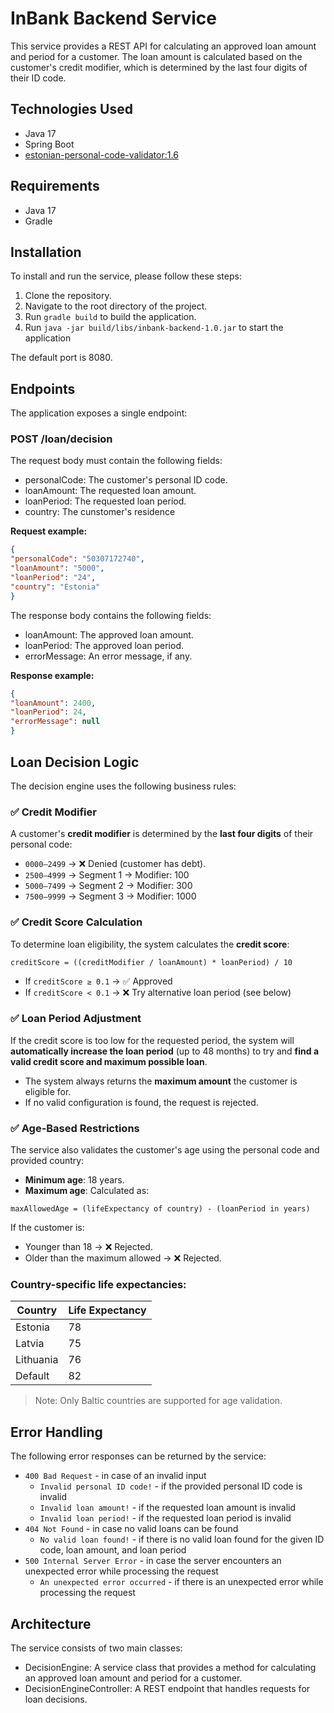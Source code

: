 # InBank Backend Service

This service provides a REST API for calculating an approved loan amount and period for a customer.
The loan amount is calculated based on the customer's credit modifier, which is determined by the last four
digits of their ID code.

## Technologies Used

- Java 17
- Spring Boot
- [estonian-personal-code-validator:1.6](https://github.com/vladislavgoltjajev/java-personal-code)

## Requirements

- Java 17
- Gradle

## Installation

To install and run the service, please follow these steps:

1. Clone the repository.
2. Navigate to the root directory of the project.
3. Run `gradle build` to build the application.
4. Run `java -jar build/libs/inbank-backend-1.0.jar` to start the application

The default port is 8080.

## Endpoints

The application exposes a single endpoint:

### POST /loan/decision

The request body must contain the following fields:

- personalCode: The customer's personal ID code.
- loanAmount: The requested loan amount.
- loanPeriod: The requested loan period.
- country: The cunstomer's residence

**Request example:**

```json
{
"personalCode": "50307172740",
"loanAmount": "5000",
"loanPeriod": "24",
"country": "Estonia"
}
```

The response body contains the following fields:

- loanAmount: The approved loan amount.
- loanPeriod: The approved loan period.
- errorMessage: An error message, if any.

**Response example:**

```json
{
"loanAmount": 2400,
"loanPeriod": 24,
"errorMessage": null
}
```

## Loan Decision Logic

The decision engine uses the following business rules:

### ✅ Credit Modifier

A customer's **credit modifier** is determined by the **last four digits** of their personal code:

- `0000–2499` → ❌ Denied (customer has debt).
- `2500–4999` → Segment 1 → Modifier: 100
- `5000–7499` → Segment 2 → Modifier: 300
- `7500–9999` → Segment 3 → Modifier: 1000

### ✅ Credit Score Calculation

To determine loan eligibility, the system calculates the **credit score**:

```
creditScore = ((creditModifier / loanAmount) * loanPeriod) / 10
```

- If `creditScore ≥ 0.1` → ✅ Approved
- If `creditScore < 0.1` → ❌ Try alternative loan period (see below)

### ✅ Loan Period Adjustment

If the credit score is too low for the requested period, the system will **automatically increase the loan period** (up to 48 months) to try and **find a valid credit score and maximum possible loan**.

- The system always returns the **maximum amount** the customer is eligible for.
- If no valid configuration is found, the request is rejected.

### ✅ Age-Based Restrictions

The service also validates the customer's age using the personal code and provided country:

- **Minimum age**: 18 years.
- **Maximum age**: Calculated as:

```
maxAllowedAge = (lifeExpectancy of country) - (loanPeriod in years)
```

If the customer is:
- Younger than 18 → ❌ Rejected.
- Older than the maximum allowed → ❌ Rejected.

### Country-specific life expectancies:

| Country     | Life Expectancy |
|-------------|-----------------|
| Estonia     | 78              |
| Latvia      | 75              |
| Lithuania   | 76              |
| Default     | 82              |

> Note: Only Baltic countries are supported for age validation.

## Error Handling

The following error responses can be returned by the service:

- `400 Bad Request` - in case of an invalid input
    - `Invalid personal ID code!` - if the provided personal ID code is invalid
    - `Invalid loan amount!` - if the requested loan amount is invalid
    - `Invalid loan period!` - if the requested loan period is invalid
- `404 Not Found` - in case no valid loans can be found
    - `No valid loan found!` - if there is no valid loan found for the given ID code, loan amount, and loan period
- `500 Internal Server Error` - in case the server encounters an unexpected error while processing the request
    - `An unexpected error occurred` - if there is an unexpected error while processing the request

## Architecture

The service consists of two main classes:

- DecisionEngine: A service class that provides a method for calculating an approved loan amount and period for a customer.
- DecisionEngineController: A REST endpoint that handles requests for loan decisions.
